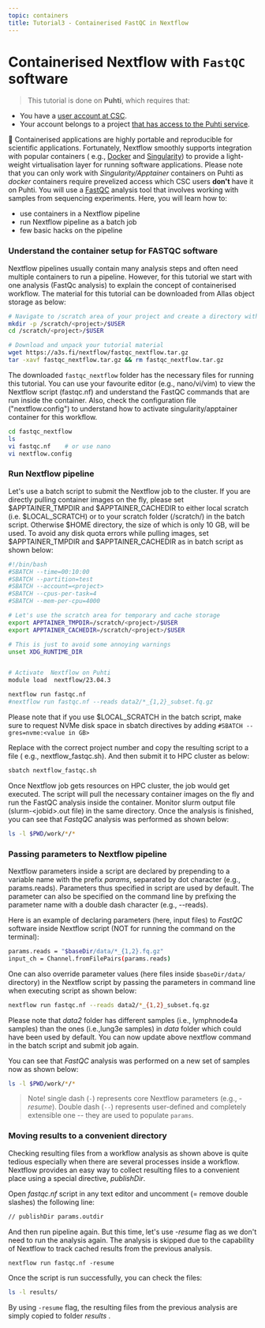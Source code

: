 ```yaml
---
topic: containers
title: Tutorial3 - Containerised FastQC in Nextflow
---
```


# Containerised Nextflow with `FastQC` software

> This tutorial is done on **Puhti**, which requires that:
- You have a [user account at CSC](https://docs.csc.fi/accounts/how-to-create-new-user-account/).
- Your account belongs to a project [that has access to the Puhti service](https://docs.csc.fi/accounts/how-to-add-service-access-for-project/).
  
💬 Containerised applications are highly portable and reproducible for scientific applications. Fortunately, Nextflow smoothly supports integration with popular containers ( e.g., [Docker](https://www.nextflow.io/docs/latest/docker.html) and [Singularity](https://www.nextflow.io/docs/latest/singularity.html)) to provide a light-weight virtualisation layer for running software applications. Please note that you can only work with *Singularity/Apptainer* containers on Puhti as *docker* containers require prevelized access which CSC users **don't** have it on Puhti.
You will use a [FastQC](https://www.bioinformatics.babraham.ac.uk/projects/fastqc/) analysis tool that involves working with samples from sequencing experiments. Here, you will learn how to:
- use containers in a Nextflow pipeline
- run Nextflow pipeline as a batch job
- few basic hacks on the pipeline
  
### Understand the container setup for FASTQC software
Nextflow pipelines usually contain many analysis steps and often need multiple containers to run a pipeline. However, for this tutorial we start with one analysis (FastQc analysis) to explain the concept of containerised workflow. The material for this tutorial can be downloaded from Allas object storage as below:

```bash
# Navigate to /scratch area of your project and create a directory with your user name if needed
mkdir -p /scratch/<project>/$USER 
cd /scratch/<project>/$USER

# Download and unpack your tutorial material
wget https://a3s.fi/nextflow/fastqc_nextflow.tar.gz
tar -xavf fastqc_nextflow.tar.gz && rm fastqc_nextflow.tar.gz
```

The downloaded `fastqc_nextflow` folder has the necessary files for running this tutorial. You can use your favourite editor (e.g., nano/vi/vim) to view the Nextflow script (fastqc.nf) and understand the FastQC commands that are run inside the container. Also, check the configuration file ("nextflow.config") to understand how to activate singularity/apptainer container for this workflow. 

```bash
cd fastqc_nextflow
ls
vi fastqc.nf    # or use nano 
vi nextflow.config 
```
### Run Nextflow pipeline

Let's use a batch script to submit the Nextflow job to the cluster. If you are directly pulling container images on the fly, please set $APPTAINER_TMPDIR and $APPTAINER_CACHEDIR to either local scratch (i.e. $LOCAL_SCRATCH) or to your scratch folder (/scratch/<project>) in the batch script. Otherwise $HOME directory, the size of which is only 10 GB, will be used.  To avoid any disk quota errors while pulling images, set $APPTAINER_TMPDIR and $APPTAINER_CACHEDIR as in batch script as shown below:

```bash
#!/bin/bash
#SBATCH --time=00:10:00
#SBATCH --partition=test
#SBATCH --account=<project>
#SBATCH --cpus-per-task=4
#SBATCH --mem-per-cpu=4000

# Let's use the scratch area for temporary and cache storage
export APPTAINER_TMPDIR=/scratch/<project>/$USER
export APPTAINER_CACHEDIR=/scratch/<project>/$USER

# This is just to avoid some annoying warnings
unset XDG_RUNTIME_DIR


# Activate  Nextflow on Puhti
module load  nextflow/23.04.3

nextflow run fastqc.nf
#nextflow run fastqc.nf --reads data2/*_{1,2}_subset.fq.gz
```
Please note that if you use $LOCAL_SCRATCH in the batch script, make sure to request NVMe disk space in sbatch directives by adding `#SBATCH --gres=nvme:<value in GB>`

Replace <project> with the correct project number and copy the resulting script to a file ( e.g., nextflow_fastqc.sh). And then submit it to HPC cluster as below:

```bash
sbatch nextflow_fastqc.sh 
```
Once Nextflow job gets resources on HPC cluster, the job would get executed. The script will pull the necessary container images on the fly and run the FastQC analysis inside the container.
Monitor slurm output file (slurm-\<jobid\>.out file) in the same directory. Once the analysis is finished, you can see that *FastqQC* analysis was performed as shown below:  

```bash
ls -l $PWD/work/*/*
```

### Passing parameters to Nextflow pipeline
Nextflow parameters inside a script are declared by prepending to a variable name with the prefix *params*, separated by dot character (e.g., params.reads). Parameters thus specified in script are used by default. The parameter can also be specified on the command line by prefixing the parameter name with a double dash character (e.g., --reads). 
 
Here is an example of declaring parameters (here, input files) to *FastQC* software inside Nextflow script (NOT for running the command on the terminal):

```bash
params.reads = "$baseDir/data/*_{1,2}.fq.gz"
input_ch = Channel.fromFilePairs(params.reads)
```
One can also override parameter values (here files inside `$baseDir/data/` directory) in the Nextflow script by passing the parameters in command line when executing script as shown below:

```bash
nextflow run fastqc.nf --reads data2/*_{1,2}_subset.fq.gz
```
Please note that *data2* folder has different samples (i.e., lymphnode4a samples) than the ones (i.e.,lung3e samples) in *data* folder which could have been used by default. You can now update above nextflow command in the batch script and submit job again.

You can see that *FastQC* analysis was performed on a new set of samples now as shown below:  

```bash
ls -l $PWD/work/*/*
```
> Note! single dash (`-`) represents core Nextflow parameters (e.g., *-resume*). Double dash (`--`) represents user-defined and completely extensible one -- they are used to populate `params`.

### Moving results to a convenient directory

Checking resulting files from a workflow analysis as shown above is quite tedious especially when there are several processes inside a workflow. Nextflow provides an easy way to collect resulting files to a convenient place using a special directive, *publishDir*.

Open *fastqc.nf* script in any text editor and uncomment (= remove double slashes) the following line:

```bash
// publishDir params.outdir 
```
And then run pipeline again. But this time, let's use *-resume* flag as we don't need to run  the analysis again. The analysis is skipped due to the capability of Nextflow to track cached results from the previous analysis.  

```nextflow
nextflow run fastqc.nf -resume
```
Once the script is run successfully, you can check the files:

```bash
ls -l results/
````
By using `-resume` flag, the resulting files from the previous analysis are simply copied to folder *results* .

